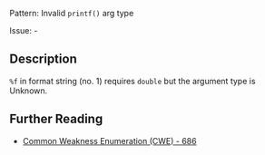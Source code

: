 Pattern: Invalid `printf()` arg type

Issue: -

## Description

`%f` in format string (no. 1) requires `double` but the argument type is Unknown.

## Further Reading

* [Common Weakness Enumeration (CWE) - 686](https://cwe.mitre.org/data/definitions/686.html)